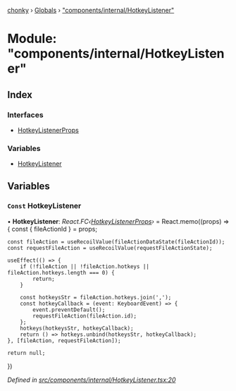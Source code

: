[chonky](../README.md) › [Globals](../globals.md) › ["components/internal/HotkeyListener"](_components_internal_hotkeylistener_.md)

# Module: "components/internal/HotkeyListener"

## Index

### Interfaces

* [HotkeyListenerProps](../interfaces/_components_internal_hotkeylistener_.hotkeylistenerprops.md)

### Variables

* [HotkeyListener](_components_internal_hotkeylistener_.md#const-hotkeylistener)

## Variables

### `Const` HotkeyListener

• **HotkeyListener**: *React.FC‹[HotkeyListenerProps](../interfaces/_components_internal_hotkeylistener_.hotkeylistenerprops.md)›* = React.memo((props) => {
    const { fileActionId } = props;

    const fileAction = useRecoilValue(fileActionDataState(fileActionId));
    const requestFileAction = useRecoilValue(requestFileActionState);

    useEffect(() => {
        if (!fileAction || !fileAction.hotkeys || fileAction.hotkeys.length === 0) {
            return;
        }

        const hotkeysStr = fileAction.hotkeys.join(',');
        const hotkeyCallback = (event: KeyboardEvent) => {
            event.preventDefault();
            requestFileAction(fileAction.id);
        };
        hotkeys(hotkeysStr, hotkeyCallback);
        return () => hotkeys.unbind(hotkeysStr, hotkeyCallback);
    }, [fileAction, requestFileAction]);

    return null;
})

*Defined in [src/components/internal/HotkeyListener.tsx:20](https://github.com/TimboKZ/Chonky/blob/3d6eae9/src/components/internal/HotkeyListener.tsx#L20)*
